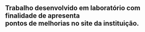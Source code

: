 <h2>Trabalho desenvolvido em laboratório com finalidade de apresenta<br> pontos de melhorias no site da instituição.<h2>
